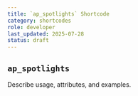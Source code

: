 ```yaml
---
title: `ap_spotlights` Shortcode
category: shortcodes
role: developer
last_updated: 2025-07-28
status: draft
---
```


## `ap_spotlights`

Describe usage, attributes, and examples.
